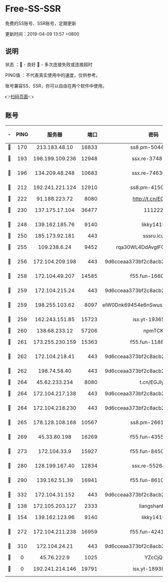 # Free-SS-SSR

免费的SS账号、SSR账号，定期更新

更新时间：2019-04-09 13:57 +0800

## 说明

状态     ：🙂 - 良好 🙁 - 多次连接失败或连接超时

PING值   ：不代表真实使用中的速度，仅供参考。

账号兼容SS、SSR，你可以自由在两个软件中使用。

👉[扫码页面](https://liesauer.github.io/Free-SS-SSR/)👈

## 账号

|-|PING|服务器|端口|密码|加密方式|区域|
|:----:|:----:|:-----:|-----:|:----:|:----:|:----:|
|🙂|170|213.183.48.10|16833|ss8.pm-50440379|rc4-md5|RU|
|🙂|193|198.199.109.236|12948|ssx.re-37481248|aes-256-cfb|US|
|🙂|196|134.209.48.248|10683|ssx.re-74630147|aes-256-cfb|US|
|🙂|212|192.241.221.124|12910|ss8.pm-41500816|aes-256-cfb|US|
|🙂|222|91.188.223.72|8080|http://t.cn/EGJIyrl|rc4-md5|RU|
|🙂|230|137.175.17.104|36477|111222|aes-256-cfb|US|
|🙂|248|139.162.185.76|9140|likky1415|aes-256-cfb|DE|
|🙂|250|185.173.92.181|443|sssru.icu|rc4-md5|RU|
|🙂|255|109.238.6.24|9452|rqa30WL4DdAvgIFG6Fs3znzTa|aes-256-cfb|FR|
|🙂|256|172.104.209.198|443|9d6cceaa373bf2c8acb22e60b6a58be6|aes-256-cfb|US|
|🙂|258|172.104.49.207|14585|f55.fun-16609234|aes-256-cfb|SG|
|🙂|259|172.104.215.24|443|9d6cceaa373bf2c8acb22e60b6a58be6|aes-256-cfb|US|
|🙂|259|198.255.103.62|8097|eIW0Dnk69454e6nSwuspv9DmS201tQ0D|aes-256-cfb|US|
|🙂|259|162.243.151.85|15723|isx.yt-19365641|aes-256-cfb|US|
|🙂|260|138.68.233.12|57206|npmTCK|rc4-md5|US|
|🙂|261|173.255.230.159|15363|f55.fun-11880887|aes-256-cfb|US|
|🙂|262|172.104.218.41|443|9d6cceaa373bf2c8acb22e60b6a58be6|aes-256-cfb|US|
|🙂|262|198.74.58.40|443|9d6cceaa373bf2c8acb22e60b6a58be6|aes-256-cfb|US|
|🙂|264|45.62.233.234|8080|t.cn/EGJIyrl|rc4-md5|CA|
|🙂|264|172.104.217.138|443|9d6cceaa373bf2c8acb22e60b6a58be6|aes-256-cfb|US|
|🙂|264|172.104.218.230|443|9d6cceaa373bf2c8acb22e60b6a58be6|aes-256-cfb|US|
|🙂|265|178.128.108.168|10567|ss8.pm-26616836|aes-256-cfb|SG|
|🙂|269|45.33.80.198|16269|f55.fun-43553752|aes-256-cfb|US|
|🙂|273|172.104.33.9|15927|f55.fun-84501101|aes-256-cfb|SG|
|🙂|280|128.199.167.40|12834|ssx.re-55268727|aes-256-cfb|SG|
|🙂|290|139.162.51.39|16941|f55.fun-86104902|aes-256-cfb|SG|
|🙂|332|172.104.31.152|443|9d6cceaa373bf2c8acb22e60b6a58be6|aes-256-cfb|US|
|🙂|138|172.105.203.127|2333|liangshanbo|chacha20|JP|
|🙂|154|139.162.123.96|9140|likky1415|aes-256-cfb|JP|
|🙂|272|172.104.211.238|16959|f55.fun-42415786|aes-256-cfb|US|
|🙂|310|172.104.24.21|443|9d6cceaa373bf2c8acb22e60b6a58be6|aes-256-cfb|US|
|🙁|0|45.76.222.9|1025|YZcCjQ|rc4-md5|JP|
|🙁|0|192.241.214.146|19791|isx.yt-18938816|aes-256-cfb|US|
